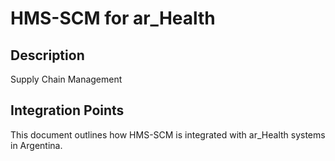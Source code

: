 # HMS-SCM for ar_Health

## Description

Supply Chain Management

## Integration Points

This document outlines how HMS-SCM is integrated with ar_Health systems in Argentina.
